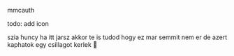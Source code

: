 mmcauth

todo: add icon

szia huncy ha itt jarsz akkor te is tudod hogy ez mar semmit nem er de azert kaphatok egy csillagot kerlek 🥺
